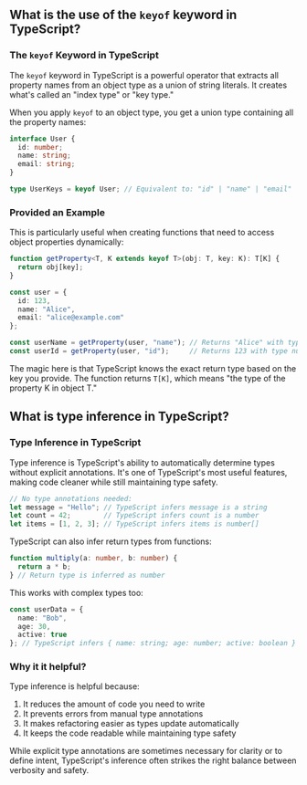## What is the use of the `keyof` keyword in TypeScript?

### The `keyof` Keyword in TypeScript

The `keyof` keyword in TypeScript is a powerful operator that extracts all property names from an object type as a union of string literals. It creates what's called an "index type" or "key type."

When you apply `keyof` to an object type, you get a union type containing all the property names:

```typescript
interface User {
  id: number;
  name: string;
  email: string;
}

type UserKeys = keyof User; // Equivalent to: "id" | "name" | "email"
```
### Provided an Example

This is particularly useful when creating functions that need to access object properties dynamically:

```typescript
function getProperty<T, K extends keyof T>(obj: T, key: K): T[K] {
  return obj[key];
}

const user = {
  id: 123,
  name: "Alice",
  email: "alice@example.com"
};

const userName = getProperty(user, "name"); // Returns "Alice" with type string
const userId = getProperty(user, "id");     // Returns 123 with type number
```

The magic here is that TypeScript knows the exact return type based on the key you provide. The function returns `T[K]`, which means "the type of the property K in object T."

## What is type inference in TypeScript? 

### Type Inference in TypeScript

Type inference is TypeScript's ability to automatically determine types without explicit annotations. It's one of TypeScript's most useful features, making code cleaner while still maintaining type safety.

```typescript
// No type annotations needed:
let message = "Hello"; // TypeScript infers message is a string
let count = 42;        // TypeScript infers count is a number
let items = [1, 2, 3]; // TypeScript infers items is number[]
```

TypeScript can also infer return types from functions:

```typescript
function multiply(a: number, b: number) {
  return a * b;
} // Return type is inferred as number
```

This works with complex types too:

```typescript
const userData = {
  name: "Bob",
  age: 30,
  active: true
}; // TypeScript infers { name: string; age: number; active: boolean }
```
### Why it it helpful?

Type inference is helpful because:

1. It reduces the amount of code you need to write
2. It prevents errors from manual type annotations
3. It makes refactoring easier as types update automatically
4. It keeps the code readable while maintaining type safety

While explicit type annotations are sometimes necessary for clarity or to define intent, TypeScript's inference often strikes the right balance between verbosity and safety. 